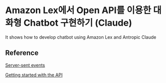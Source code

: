 # Amazon Lex에서 Open API를 이용한 대화형 Chatbot 구현하기 (Claude)
It shows how to develop chatbot using Amazon Lex and Antropic Claude

## Reference

[Server-sent events](https://developer.mozilla.org/en-US/docs/Web/API/Server-sent_events)

[Getting started with the API](https://console.anthropic.com/docs/api)

